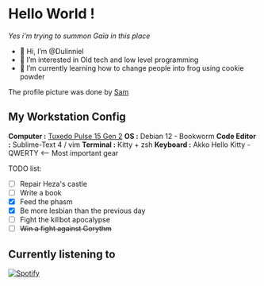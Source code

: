 # Hello World !
*Yes i'm trying to summon Gaïa in this place*

- 👋 Hi, I’m @Dulinniel
- 👀 I’m interested in Old tech and low level programming
- 🌱 I’m currently learning how to change people into frog using cookie powder

The profile picture was done by [Sam](https://www.instagram.com/chat.d.encre/)

## My Workstation Config

**Computer :** [Tuxedo Pulse 15 Gen 2](https://www.tuxedocomputers.com/en/TUXEDO-Pulse-15-Gen2.tuxedo#configurator)
**OS :** Debian 12 - Bookworm 
**Code Editor :** Sublime-Text 4 / vim
**Terminal :** Kitty + zsh 
**Keyboard :** Akko Hello Kitty - QWERTY <-- Most important gear

TODO list:

- [ ] Repair Heza's castle
- [ ] Write a book
- [x] Feed the phasm
- [x] Be more lesbian than the previous day
- [ ] Fight the killbot apocalypse
- [ ] ~~Win a fight against Gorythm~~

## Currently listening to

[![Spotify](https://novatorem-mocha.vercel.app/api/spotify)](https://open.spotify.com/user/31u3v7lk4nxl6wxf772i4wdp5qmy)
